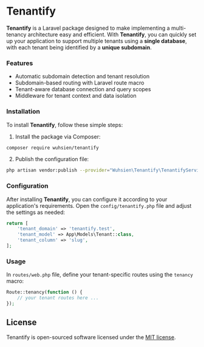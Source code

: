 # Tenantify

**Tenantify** is a Laravel package designed to make implementing a multi-tenancy architecture easy and efficient. With **Tenantify**, you can quickly set up your application to support multiple tenants using a **single database**, with each tenant being identified by a **unique subdomain**.

### Features

* Automatic subdomain detection and tenant resolution
* Subdomain-based routing with Laravel route macro
* Tenant-aware database connection and query scopes
* Middleware for tenant context and data isolation

### Installation

To install **Tenantify**, follow these simple steps:

1. Install the package via Composer:

```bash
composer require wuhsien/tenantify
```

2. Publish the configuration file:

```bash
php artisan vendor:publish --provider="Wuhsien\Tenantify\TenantifyServiceProvider" --tag="config"
```

### Configuration

After installing **Tenantify**, you can configure it according to your application's requirements. Open the `config/tenantify.php` file and adjust the settings as needed:

```php
return [
    'tenant_domain' => 'tenantify.test',
    'tenant_model' => App\Models\Tenant::class,
    'tenant_column' => 'slug',
];
```

### Usage

In `routes/web.php` file, define your tenant-specific routes using the `tenancy` macro:

```php
Route::tenancy(function () {
    // your tenant routes here ...
});
```

## License

Tenantify is open-sourced software licensed under the [MIT license](LICENSE.md).
